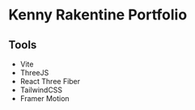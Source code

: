 # Kenny Rakentine Portfolio

## Tools

- Vite
- ThreeJS 
- React Three Fiber
- TailwindCSS 
- Framer Motion 